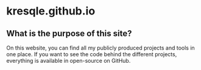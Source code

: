 # kresqle.github.io

## What is the purpose of this site?
On this website, you can find all my publicly produced projects and tools in one place. If you want to see the code behind the different projects, everything is available in open-source on GitHub.
